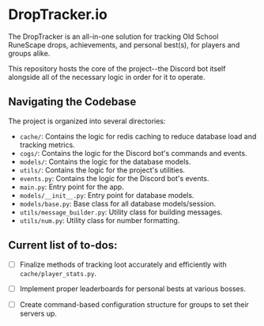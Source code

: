 
# DropTracker.io

The DropTracker is an all-in-one solution for tracking Old School RuneScape drops, achievements, and personal best(s), for players and groups alike.

This repository hosts the core of the project--the Discord bot itself alongside all of the necessary logic in order for it to operate.

## Navigating the Codebase

The project is organized into several directories:

- `cache/`: Contains the logic for redis caching to reduce database load and tracking metrics.
- `cogs/`: Contains the logic for the Discord bot's commands and events.
- `models/`: Contains the logic for the database models.
- `utils/`: Contains the logic for the project's utilities.
- `events.py`: Contains the logic for the Discord bot's events.
- `main.py`: Entry point for the app.
- `models/__init__.py`: Entry point for database models.
- `models/base.py`: Base class for all database models/session.
- `utils/message_builder.py`: Utility class for building messages.
- `utils/num.py`: Utility class for number formatting.

## Current list of to-dos:

- [ ] Finalize methods of tracking loot accurately and efficiently with `cache/player_stats.py`.
- [ ] Implement proper leaderboards for personal bests at various bosses.
- [ ] Create command-based configuration structure for groups to set their servers up.

